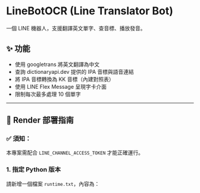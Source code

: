 # LineBotOCR (Line Translator Bot)

一個 LINE 機器人，支援翻譯英文單字、查音標、播放發音。

## ✨ 功能

- 使用 googletrans 將英文翻譯為中文
- 查詢 dictionaryapi.dev 提供的 IPA 音標與語音連結
- 將 IPA 音標轉換為 KK 音標（內建對照表）
- 使用 LINE Flex Message 呈現字卡介面
- 限制每次最多處理 10 個單字

---

## 🚀 Render 部署指南

### ✅ 須知：
本專案需配合 `LINE_CHANNEL_ACCESS_TOKEN` 才能正確運行。

### 1. 指定 Python 版本
請新增一個檔案 `runtime.txt`，內容為：

